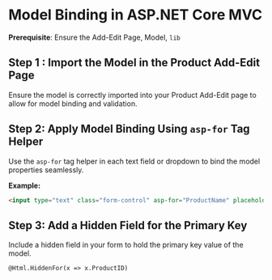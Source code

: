 
# Model Binding in ASP.NET Core MVC

**Prerequisite**: Ensure the Add-Edit Page, Model, `lib`

## Step 1 : Import the Model in the Product Add-Edit Page

Ensure the model is correctly imported into your Product Add-Edit page to allow for model binding and validation.

## Step 2: Apply Model Binding Using `asp-for` Tag Helper

Use the `asp-for` tag helper in each text field or dropdown to bind the model properties seamlessly.

**Example:**
```html
<input type="text" class="form-control" asp-for="ProductName" placeholder="Enter Product Name"/>
```

## Step 3: Add a Hidden Field for the Primary Key

Include a hidden field in your form to hold the primary key value of the model.

```html
@Html.HiddenFor(x => x.ProductID)
```
